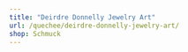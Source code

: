 ```yaml
---
title: "Deirdre Donnelly Jewelry Art"
url: /quechee/deirdre-donnelly-jewelry-art/
shop: Schmuck
---
```

